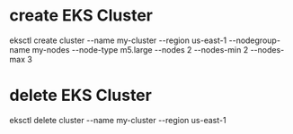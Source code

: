 # create EKS Cluster
eksctl create cluster --name my-cluster --region us-east-1 --nodegroup-name my-nodes --node-type m5.large --nodes 2 --nodes-min 2 --nodes-max 3

# delete EKS Cluster
eksctl delete cluster --name my-cluster --region us-east-1
